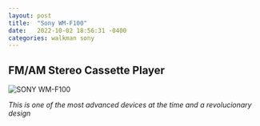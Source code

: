 ```yaml
---
layout: post
title:  "Sony WM-F100"
date:   2022-10-02 18:56:31 -0400
categories: walkman sony
---
```


## FM/AM Stereo Cassette Player ##

![SONY WM-F100](/audio80/imgs/SONY-WM-F100.jpg)


*This is one of the most advanced devices at the time and a revolucionary design*

